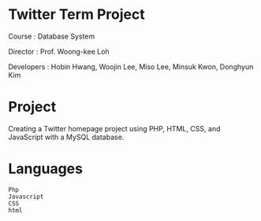 # Twitter Term Project

Course : Database System

Director : Prof. Woong-kee Loh

Developers : Hobin Hwang, Woojin Lee, Miso Lee, Minsuk Kwon, Donghyun Kim

# Project

Creating a Twitter homepage project using PHP, HTML, CSS, and JavaScript with a MySQL database.

# Languages

```
Php
Javascript
CSS
html

```





